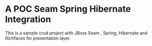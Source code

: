 # A POC Seam Spring Hibernate Integration
This is a sample crud project with JBoss Seam , Spring, Hibernate and Richfaces for presentation layer.

